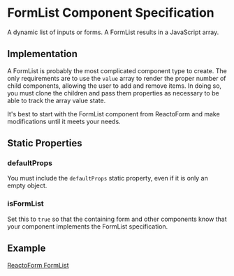 # FormList Component Specification

A dynamic list of inputs or forms. A FormList results in a JavaScript array.

## Implementation

A FormList is probably the most complicated component type to create. The only requirements are to use the `value` array to render the proper number of child components, allowing the user to add and remove items. In doing so, you must clone the children and pass them properties as necessary to be able to track the array value state.

It's best to start with the FormList component from ReactoForm and make modifications until it meets your needs.

## Static Properties

### defaultProps

You must include the `defaultProps` static property, even if it is only an empty object.

### isFormList

Set this to `true` so that the containing form and other components know that your component implements the FormList specification.

## Example

[ReactoForm FormList](https://github.com/DairyStateDesigns/reacto-form/blob/master/lib/components/FormList.jsx)
